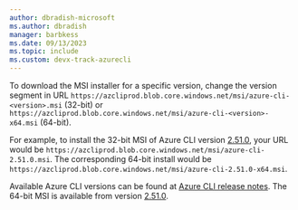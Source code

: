 ```yaml
---
author: dbradish-microsoft
ms.author: dbradish
manager: barbkess
ms.date: 09/13/2023
ms.topic: include
ms.custom: devx-track-azurecli
---
```

To download the MSI installer for a specific version, change the version segment in URL `https://azcliprod.blob.core.windows.net/msi/azure-cli-<version>.msi` (32-bit) or `https://azcliprod.blob.core.windows.net/msi/azure-cli-<version>-x64.msi` (64-bit).

For example, to install the 32-bit MSI of Azure CLI version [2.51.0](/cli/azure/release-notes-azure-cli#august-01-2023), your URL would be `https://azcliprod.blob.core.windows.net/msi/azure-cli-2.51.0.msi`. The corresponding 64-bit install would be `https://azcliprod.blob.core.windows.net/msi/azure-cli-2.51.0-x64.msi`.

Available Azure CLI versions can be found at [Azure CLI release notes](../release-notes-azure-cli.md). The 64-bit MSI is available from version [2.51.0](/cli/azure/release-notes-azure-cli#august-01-2023).